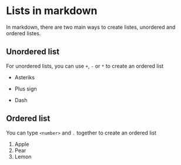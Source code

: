 # Lists in markdown
In markdown, there are two main ways to create listes, unordered and ordered listes.
## Unordered list
For unordered lists, you can use `+`, `-` or `*` to create an ordered list
* Asteriks
+ Plus sign
- Dash

## Ordered list
You can type `<number>` and `.` together to create an ordered list
1. Apple
2. Pear
3. Lemon
